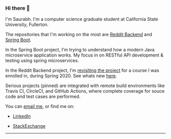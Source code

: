 ### Hi there 👋

<!--
**saurabmish/saurabmish** is a ✨ _special_ ✨ repository because its `README.md` (this file) appears on your GitHub profile.

Here are some ideas to get you started:

- 🔭 I’m currently working on ...
- 🌱 I’m currently learning ...
- 📫 How to reach me: ...
-->

I'm Saurabh. I'm a computer science graduate student at California State University, Fullerton.

The repositories that I'm working on the most are [Reddit Backend][1] and [Spring Boot][2].

In the Spring Boot project, I'm trying to understand how a modern Java microservice application works. My focus in on RESTful API development & testing using spring microservices.

In the Reddit Backend project, I'm [revisiting the project][3] for a course I was enrolled in, during Spring 2020. See whats new [here][2].

Serious projects (pinned) are integrated with remote build environments like Travis CI, CircleCI, and GitHub Actions, where complete coverage for souce code and test cases are performed.

You can [email me](mailto:saurab.mish@gmail.com), or find me on:

+ [LinkedIn][4]

+ [StackExchange][5]

----

[1]: https://github.com/saurabmish/Reddit-Backend
[2]: https://github.com/saurabmish/Spring-Boot
[3]: https://github.com/sean-maclane/cpsc-449-group-c-project
[4]: https://www.linkedin.com/in/saurabmish/
[5]: https://stackexchange.com/users/13375762/saurabh?tab=accounts
